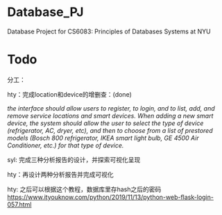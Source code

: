 # Database_PJ
 Database Project for CS6083: Principles of Databases Systems at NYU


# Todo

分工：

hty：完成location和device的增删查：(done)

*the interface should allow users to register, to login, and to list, add, and remove service locations and smart devices. When adding a new smart device, the system should allow the user to select the type of device (refrigerator, AC, dryer, etc), and then to choose from a list of prestored models (Bosch 800 refrigerator, IKEA smart light bulb, GE 4500 Air Conditioner, etc.) for that type of device.* 

syl: 完成三种分析报告的设计，并探索可视化呈现

hty：再设计两种分析报告并完成可视化


hty: 之后可以根据这个教程，数据库里存hash之后的密码
https://www.ityouknow.com/python/2019/11/13/python-web-flask-login-057.html
